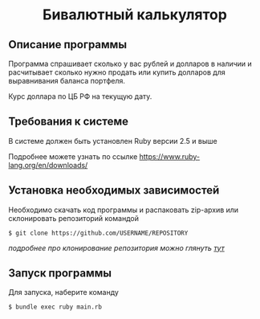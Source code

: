 <h1 align="center">Бивалютный калькулятор</h1>

## Описание программы
Программа спрашивает сколько у вас рублей и  долларов в наличии и расчитывает сколько нужно продать или купить долларов для выравнивания баланса портфеля.

Курс доллара по ЦБ РФ на текущую дату.

## Требования к системе
В системе должен быть установлен Ruby версии 2.5 и выше

Подробнее можете узнать по ссылке https://www.ruby-lang.org/en/downloads/

## Установка необходимых зависимостей
Необходимо скачать код программы и распаковать zip-архив или склонировать репозиторий командой 
```
$ git clone https://github.com/USERNAME/REPOSITORY
```
_подробнее про клонирование репозитория можно глянуть [тут](https://help.github.com/en/github/creating-cloning-and-archiving-repositories/cloning-a-repository)_

## Запуск программы

Для запуска, наберите команду
```
$ bundle exec ruby main.rb
```
